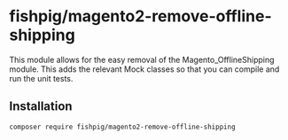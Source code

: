 # fishpig/magento2-remove-offline-shipping

This module allows for the easy removal of the Magento_OfflineShipping module. This adds the relevant Mock classes so that you can compile and run the unit tests.

## Installation
    composer require fishpig/magento2-remove-offline-shipping
